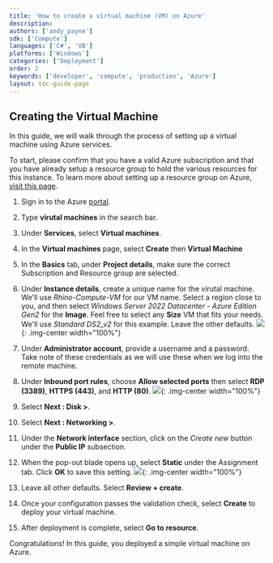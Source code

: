 ```yaml
---
title: 'How to create a virtual machine (VM) on Azure'
description: 
authors: ['andy_payne']
sdk: ['Compute']
languages: ['C#', 'VB']
platforms: ['Windows']
categories: ['Deployment']
order: 2
keywords: ['developer', 'compute', 'production', 'Azure']
layout: toc-guide-page
---
```


## Creating the Virtual Machine

In this guide, we will walk through the process of setting up a virtual machine using Azure services. 

To start, please confirm that you have a valid Azure subscription and that you have already setup a resource group to hold the various resources for this instance. To learn more about setting up a resource group on Azure, [visit this page](https://docs.microsoft.com/en-us/azure/azure-resource-manager/management/manage-resource-groups-portal).

1. Sign in to the Azure [portal](https://portal.azure.com/#home).

1. Type **virutal machines** in the search bar.

1. Under **Services**, select **Virtual machines**.

1. In the **Virtual machines** page, select **Create** then **Virtual Machine**

1. In the **Basics** tab, under **Project details**, make sure the correct Subscription and Resource group are selected.

1. Under **Instance details**, create a unique name for the virutal machine. We'll use *Rhino-Compute-VM* for our VM name. Select a region close to you, and then select *Windows Server 2022 Datacenter - Azure Edition Gen2* for the **Image**. Feel free to select any **Size** VM that fits your needs. We'll use *Standard DS2_v2* for this example. Leave the other defaults.
<img src="{{ site.baseurl }}/images/Azure_VM_Create3.png">{: .img-center  width="100%"}

1. Under **Administrator account**, provide a username and a password. Take note of these credentials as we will use these when we log into the remote machine.

1. Under **Inbound port rules**, choose **Allow selected ports** then select **RDP (3389)**, **HTTPS (443)**, and **HTTP (80)**.
<img src="{{ site.baseurl }}/images/Azure_VM_Create4.png">{: .img-center  width="100%"}

1. Select **Next : Disk >**.

1. Select **Next : Networking >**.

1. Under the **Network interface** section, click on the *Create new* button under the **Public IP** subsection.

1. When the pop-out blade opens up, select **Static** under the Assignment tab. Click **OK** to save this setting.
<img src="{{ site.baseurl }}/images/Azure_VM_Create5.png">{: .img-center  width="100%"}

1. Leave all other defaults. Select **Review + create**.

1. Once your configuration passes the validation check, select **Create** to deploy your virtual machine.

1. After deployment is complete, select **Go to resource**.

Congratulations! In this guide, you deployed a simple virtual machine on Azure.